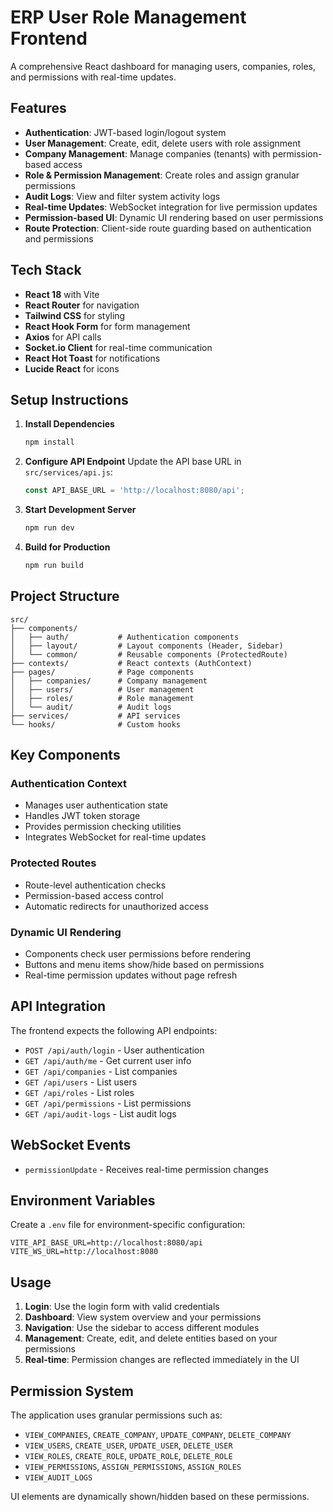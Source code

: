 # ERP User Role Management Frontend

A comprehensive React dashboard for managing users, companies, roles, and permissions with real-time updates.

## Features

- **Authentication**: JWT-based login/logout system
- **User Management**: Create, edit, delete users with role assignment
- **Company Management**: Manage companies (tenants) with permission-based access
- **Role & Permission Management**: Create roles and assign granular permissions
- **Audit Logs**: View and filter system activity logs
- **Real-time Updates**: WebSocket integration for live permission updates
- **Permission-based UI**: Dynamic UI rendering based on user permissions
- **Route Protection**: Client-side route guarding based on authentication and permissions

## Tech Stack

- **React 18** with Vite
- **React Router** for navigation
- **Tailwind CSS** for styling
- **React Hook Form** for form management
- **Axios** for API calls
- **Socket.io Client** for real-time communication
- **React Hot Toast** for notifications
- **Lucide React** for icons

## Setup Instructions

1. **Install Dependencies**
   ```bash
   npm install
   ```

2. **Configure API Endpoint**
   Update the API base URL in `src/services/api.js`:
   ```javascript
   const API_BASE_URL = 'http://localhost:8080/api';
   ```

3. **Start Development Server**
   ```bash
   npm run dev
   ```

4. **Build for Production**
   ```bash
   npm run build
   ```

## Project Structure

```
src/
├── components/
│   ├── auth/           # Authentication components
│   ├── layout/         # Layout components (Header, Sidebar)
│   └── common/         # Reusable components (ProtectedRoute)
├── contexts/           # React contexts (AuthContext)
├── pages/              # Page components
│   ├── companies/      # Company management
│   ├── users/          # User management
│   ├── roles/          # Role management
│   └── audit/          # Audit logs
├── services/           # API services
└── hooks/              # Custom hooks
```

## Key Components

### Authentication Context
- Manages user authentication state
- Handles JWT token storage
- Provides permission checking utilities
- Integrates WebSocket for real-time updates

### Protected Routes
- Route-level authentication checks
- Permission-based access control
- Automatic redirects for unauthorized access

### Dynamic UI Rendering
- Components check user permissions before rendering
- Buttons and menu items show/hide based on permissions
- Real-time permission updates without page refresh

## API Integration

The frontend expects the following API endpoints:

- `POST /api/auth/login` - User authentication
- `GET /api/auth/me` - Get current user info
- `GET /api/companies` - List companies
- `GET /api/users` - List users
- `GET /api/roles` - List roles
- `GET /api/permissions` - List permissions
- `GET /api/audit-logs` - List audit logs

## WebSocket Events

- `permissionUpdate` - Receives real-time permission changes

## Environment Variables

Create a `.env` file for environment-specific configuration:

```env
VITE_API_BASE_URL=http://localhost:8080/api
VITE_WS_URL=http://localhost:8080
```

## Usage

1. **Login**: Use the login form with valid credentials
2. **Dashboard**: View system overview and your permissions
3. **Navigation**: Use the sidebar to access different modules
4. **Management**: Create, edit, and delete entities based on your permissions
5. **Real-time**: Permission changes are reflected immediately in the UI

## Permission System

The application uses granular permissions such as:
- `VIEW_COMPANIES`, `CREATE_COMPANY`, `UPDATE_COMPANY`, `DELETE_COMPANY`
- `VIEW_USERS`, `CREATE_USER`, `UPDATE_USER`, `DELETE_USER`
- `VIEW_ROLES`, `CREATE_ROLE`, `UPDATE_ROLE`, `DELETE_ROLE`
- `VIEW_PERMISSIONS`, `ASSIGN_PERMISSIONS`, `ASSIGN_ROLES`
- `VIEW_AUDIT_LOGS`

UI elements are dynamically shown/hidden based on these permissions.
